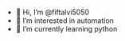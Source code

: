 - 👋 Hi, I’m @fiftalvi5050
- 👀 I’m interested in automation
- 🌱 I’m currently learning python

<!---
fiftalvi5050/fiftalvi5050 is a ✨ special ✨ repository because its `README.md` (this file) appears on your GitHub profile.
You can click the Preview link to take a look at your changes.
--->
